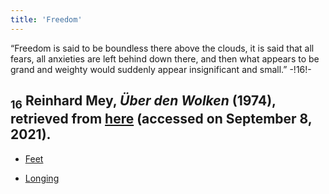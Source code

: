 ```yaml
---
title: 'Freedom'
---
```

“Freedom is said to be boundless there above the clouds, it is said that all fears, all anxieties are left behind down there, and then what appears to be grand and weighty would suddenly appear insignificant and small.” -!16!-
## <sub class="subscript">**16**</sub> Reinhard Mey, _Über den Wolken_ (1974), retrieved from [here](https://lyricstranslate.com/en/%C3%BCber-den-wolken-above-clouds.html-0#songtranslation) (accessed on September 8, 2021).

* [Feet](Feet_en)

* [Longing](Longing_en)
